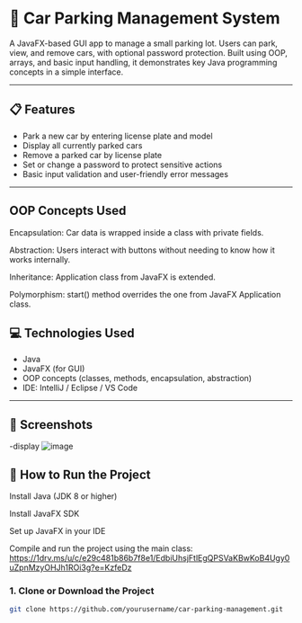 # 🚗 Car Parking Management System

A JavaFX-based GUI app to manage a small parking lot. Users can park, view, and remove cars, with optional password protection. Built using OOP, arrays, and basic input handling, it demonstrates key Java programming concepts in a simple interface.

---

## 📋 Features

- Park a new car by entering license plate and model
- Display all currently parked cars
- Remove a parked car by license plate
- Set or change a password to protect sensitive actions
- Basic input validation and user-friendly error messages

---
## OOP Concepts Used
Encapsulation: Car data is wrapped inside a class with private fields.

Abstraction: Users interact with buttons without needing to know how it works internally.

Inheritance: Application class from JavaFX is extended.

Polymorphism: start() method overrides the one from JavaFX Application class.

## 💻 Technologies Used

- Java
- JavaFX (for GUI)
- OOP concepts (classes, methods, encapsulation, abstraction)
- IDE: IntelliJ / Eclipse / VS Code
---

## 📸 Screenshots
-display
![image](https://github.com/user-attachments/assets/bb7ed0ff-fd43-49f6-b57c-48cf37812099)


## 🚀 How to Run the Project

Install Java (JDK 8 or higher)

Install JavaFX SDK

Set up JavaFX in your IDE

Compile and run the project using the main class:
https://1drv.ms/u/c/e29c481b86b7f8e1/EdbiUhsjFtlEgQPSVaKBwKoB4Ugy0uZpnMzyOHJh1ROi3g?e=KzfeDz

### 1. Clone or Download the Project

```bash
git clone https://github.com/yourusername/car-parking-management.git
